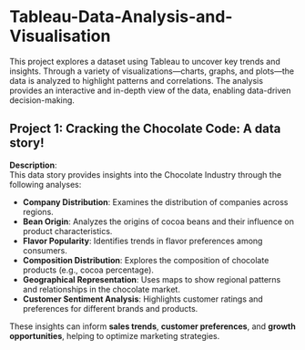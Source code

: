 # Tableau-Data-Analysis-and-Visualisation
This project explores a dataset using Tableau to uncover key trends and insights. Through a variety of visualizations—charts, graphs, and plots—the data is analyzed to highlight patterns and correlations. The analysis provides an interactive and in-depth view of the data, enabling data-driven decision-making.

## Project 1: Cracking the Chocolate Code: A data story!
**Description**:  
This data story provides insights into the Chocolate Industry through the following analyses:

- **Company Distribution**: Examines the distribution of companies across regions.
- **Bean Origin**: Analyzes the origins of cocoa beans and their influence on product characteristics.
- **Flavor Popularity**: Identifies trends in flavor preferences among consumers.
- **Composition Distribution**: Explores the composition of chocolate products (e.g., cocoa percentage).
- **Geographical Representation**: Uses maps to show regional patterns and relationships in the chocolate market.
- **Customer Sentiment Analysis**: Highlights customer ratings and preferences for different brands and products.

These insights can inform **sales trends**, **customer preferences**, and **growth opportunities**, helping to optimize marketing strategies.
